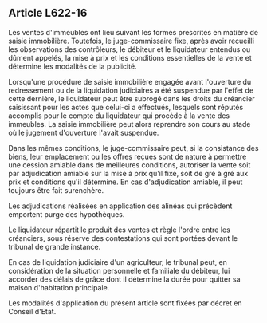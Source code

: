 Article L622-16
----
Les ventes d'immeubles ont lieu suivant les formes prescrites en matière de
saisie immobilière. Toutefois, le juge-commissaire fixe, après avoir recueilli
les observations des contrôleurs, le débiteur et le liquidateur entendus ou
dûment appelés, la mise à prix et les conditions essentielles de la vente et
détermine les modalités de la publicité.

Lorsqu'une procédure de saisie immobilière engagée avant l'ouverture du
redressement ou de la liquidation judiciaires a été suspendue par l'effet de
cette dernière, le liquidateur peut être subrogé dans les droits du créancier
saisissant pour les actes que celui-ci a effectués, lesquels sont réputés
accomplis pour le compte du liquidateur qui procède à la vente des immeubles. La
saisie immobilière peut alors reprendre son cours au stade où le jugement
d'ouverture l'avait suspendue.

Dans les mêmes conditions, le juge-commissaire peut, si la consistance des
biens, leur emplacement ou les offres reçues sont de nature à permettre une
cession amiable dans de meilleures conditions, autoriser la vente soit par
adjudication amiable sur la mise à prix qu'il fixe, soit de gré à gré aux prix
et conditions qu'il détermine. En cas d'adjudication amiable, il peut toujours
être fait surenchère.

Les adjudications réalisées en application des alinéas qui précèdent emportent
purge des hypothèques.

Le liquidateur répartit le produit des ventes et règle l'ordre entre les
créanciers, sous réserve des contestations qui sont portées devant le tribunal
de grande instance.

En cas de liquidation judiciaire d'un agriculteur, le tribunal peut, en
considération de la situation personnelle et familiale du débiteur, lui accorder
des délais de grâce dont il détermine la durée pour quitter sa maison
d'habitation principale.

Les modalités d'application du présent article sont fixées par décret en Conseil
d'Etat.
